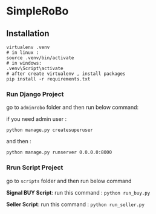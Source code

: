 # SimpleRoBo

## Installation

```
virtualenv .venv
# in linux :
source .venv/bin/activate
# in windows:
.venv\Script\activate
# after create virtualenv , install packages
pip install -r requirements.txt
```

### Run Django Project 
go to `adminrobo` folder and then run below command:

if you need admin user : 
```
python manage.py createsuperuser
```
and then :
```
python manage.py runserver 0.0.0.0:8000
```
### Rrun Script Project
go to `scripts` folder and then run below command

**Signal BUY Script**: run this command : `python run_buy.py`

**Seller Script**: run this command : `python run_seller.py`


